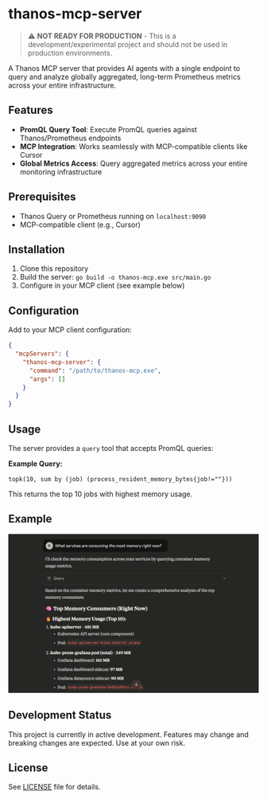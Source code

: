 # thanos-mcp-server

> ⚠️ **NOT READY FOR PRODUCTION** - This is a development/experimental project and should not be used in production environments.

A Thanos MCP server that provides AI agents with a single endpoint to query and analyze globally aggregated, long-term Prometheus metrics across your entire infrastructure.

## Features

- **PromQL Query Tool**: Execute PromQL queries against Thanos/Prometheus endpoints
- **MCP Integration**: Works seamlessly with MCP-compatible clients like Cursor
- **Global Metrics Access**: Query aggregated metrics across your entire monitoring infrastructure

## Prerequisites

- Thanos Query or Prometheus running on `localhost:9090`
- MCP-compatible client (e.g., Cursor)

## Installation

1. Clone this repository
2. Build the server: `go build -o thanos-mcp.exe src/main.go`
3. Configure in your MCP client (see example below)

## Configuration

Add to your MCP client configuration:

```json
{
  "mcpServers": {
    "thanos-mcp-server": {
      "command": "/path/to/thanos-mcp.exe",
      "args": []
    }
  }
}
```

## Usage

The server provides a `query` tool that accepts PromQL queries:

**Example Query:**
```promql
topk(10, sum by (job) (process_resident_memory_bytes{job!=""}))
```

This returns the top 10 jobs with highest memory usage.

## Example

![Example Usage](assets/Screenshot%202025-09-12%20000443.png)

## Development Status

This project is currently in active development. Features may change and breaking changes are expected. Use at your own risk.

## License

See [LICENSE](LICENSE) file for details.